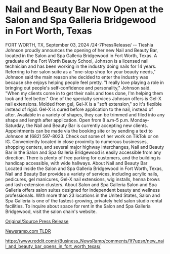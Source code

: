# Nail and Beauty Bar Now Open at the Salon and Spa Galleria Bridgewood in Fort Worth, Texas

FORT WORTH, TX, September 03, 2024 /24-7PressRelease/ -- Tieshia Johnson proudly announces the opening of her new Nail and Beauty Bar, located in the Salon and Spa Galleria Bridgewood in Fort Worth, Texas.  A graduate of the Fort Worth Beauty School, Johnson is a licensed nail technician and has been working in the industry doing nails for 14 years. Referring to her salon suite as a "one-stop shop for your beauty needs," Johnson said the main reason she decided to enter the industry was because she enjoys helping people feel pretty.  "I really love playing a role in bringing out people's self-confidence and personality," Johnson said. "When my clients come in to get their nails and toes done, I'm helping them look and feel better."  One of the specialty services Johnson offers is Gel-X nail extensions. Molded from gel, Gel-X is a "soft extension," so it's flexible instead of rigid. Gel-X is cured before application to the nail, instead of after. Available in a variety of shapes, they can be trimmed and filed into any shape and length after application.   Open from 8 a.m-5 p.m. Monday-Saturday, the Nail and Beauty Bar is currently accepting new clients. Appointments can be made via the booking site or by sending a text to Johnson at (682) 597-8023. Check out some of her work on TikTok or on IG.   Conveniently located in close proximity to numerous businesses, shopping centers, and several major highway interchanges, Nail and Beauty Bar in the Salon and Spa Galleria Bridgewood is easily accessible from any direction. There is plenty of free parking for customers, and the building is handicap accessible, with wide hallways.   About Nail and Beauty Bar Located inside the Salon and Spa Galleria Bridgewood in Fort Worth, Texas, Nail and Beauty Bar provides a variety of services, including acrylic nails, pedicures, gel manicures, Gel-X nail extensions, wig installs, henna brows and lash extension clusters.  About Salon and Spa Galleria Salon and Spa Galleria offers salon suites designed for independent beauty and wellness professionals. With more than 23 locations in the United States, Salon and Spa Galleria is one of the fastest-growing, privately held salon studio rental facilities. To inquire about space for rent in the Salon and Spa Galleria Bridgewood, visit the salon chain's website. 

[Original/Source Press Release](https://www.24-7pressrelease.com/press-release/513802/nail-and-beauty-bar-now-open-at-the-salon-and-spa-galleria-bridgewood-in-fort-worth-texas)
                    

[Newsramp.com TLDR](None) 

https://www.reddit.com/r/Business_NewsRamp/comments/1f7upsn/new_nail_and_beauty_bar_opens_in_fort_worth_texas/